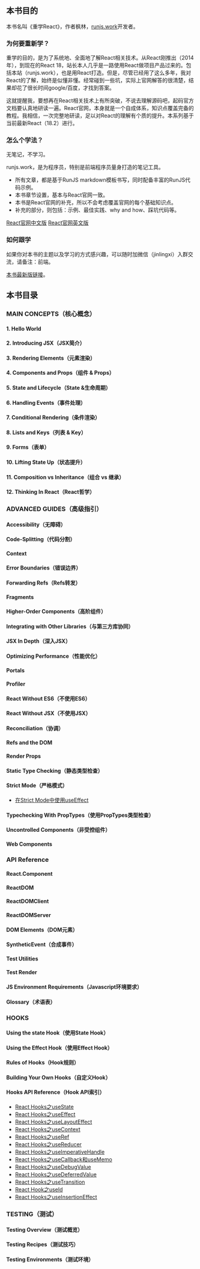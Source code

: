 ## 本书目的
本书名叫《重学React》，作者枫林，[runjs.work](https://runjs.work)开发者。

### 为何要重新学？

重学的目的，是为了系统地、全面地了解React相关技术。从React刚推出（2014年），到现在的React 18，站长本人几乎是一路使用React做项目产品过来的。包括本站（runjs.work），也是用React打造。但是，尽管已经用了这么多年，我对React的了解，始终是似懂非懂。经常碰到一些坑，实际上官网解答的很清楚，结果却花了很长时间google/百度，才找到答案。

这就提醒我，要想再在React相关技术上有所突破，不说去理解源码吧，起码官方文档要认真地研读一遍。React官网，本身就是一个自成体系，知识点覆盖完备的教程。我相信，一次完整地研读，足以对React的理解有个质的提升。本系列基于当前最新React（18.2）进行。

### 怎么个学法？

无笔记，不学习。

runjs.work，是为程序员，特别是前端程序员量身打造的笔记工具。
* 所有文章，都是基于RunJS markdown模板书写，同时配备丰富的RunJS代码示例。
* 本书章节设置，基本与React官网一致。
* 本书是React官网的补充，所以不会考虑覆盖官网的每个基础知识点。
* 补充的部分，则包括：示例、最佳实践、why and how、踩坑代码等。

[React官网中文版](https://zh-hans.react.dev/learn)
[React官网英文版](https://react.dev/learn)

### 如何跟学

如果你对本书的主题以及学习的方式感兴趣，可以随时加微信（jinlingxi）入群交流，请备注：前端。

[本书最新版链接](https://runjs.work/projects/d4eedbce31714a0d)。

## 本书目录
### MAIN CONCEPTS（核心概念）

#### 1\. Hello World

#### 2\. Introducing JSX（JSX简介）

#### 3\. Rendering Elements（元素渲染）

#### 4\. Components and Props（组件 & Props）

#### 5\. State and Lifecycle（State &生命周期）

#### 6\. Handling Events（事件处理）

#### 7\. Conditional Rendering（条件渲染）

#### 8\. Lists and Keys（列表 & Key）

#### 9\. Forms（表单）

#### 10\. Lifting State Up（状态提升）

#### 11\. Composition vs Inheritance（组合 vs 继承）

#### 12\. Thinking In React（React哲学）

### ADVANCED GUIDES（高级指引）

#### Accessibility（无障碍）

#### Code-Splitting（代码分割）

#### Context

#### Error Boundaries（错误边界）

#### Forwarding Refs（Refs转发）

#### Fragments

#### Higher-Order Components（高阶组件）

#### Integrating with Other Libraries（与第三方库协同）

#### JSX In Depth（深入JSX）

#### Optimizing Performance（性能优化）

#### Portals

#### Profiler

#### React Without ES6（不使用ES6）

#### React Without JSX（不使用JSX）

#### Reconciliation（协调）

#### Refs and the DOM

#### Render Props

#### Static Type Checking（静态类型检查）

#### Strict Mode（严格模式）

* [在Strict Mode中使用useEffect](https://runjs.work/projects/9ca923d502b040ea)

#### Typechecking With PropTypes（使用PropTypes类型检查）

#### Uncontrolled Components（非受控组件）

#### Web Components

### API Reference

#### React.Component

#### ReactDOM

#### ReactDOMClient

#### ReactDOMServer

#### DOM Elements（DOM元素）

#### SyntheticEvent（合成事件）

#### Test Utilities

#### Test Render

#### JS Environment Requirements（Javascript环境要求）

#### Glossary（术语表）

### HOOKS

#### Using the state Hook（使用State Hook）

#### Using the Effect Hook（使用Effect Hook）

#### Rules of Hooks（Hook规则）

#### Building Your Own Hooks（自定义Hook）

#### Hooks API Reference（Hook API索引）
* [React Hooks之useState](https://runjs.work/projects/e4fdbeab18c94701)
* [React Hooks之useEffect](https://runjs.work/projects/d4ca422ba2cc43db)
* [React Hooks之useLayoutEffect](https://runjs.work/projects/49f63917a5b44755)
* [React Hooks之useContext](https://runjs.work/projects/761b66c7516e4de0)
* [React Hooks之useRef](https://runjs.work/projects/2f21611a311440a0)
* [React Hooks之useReducer](https://runjs.work/projects/5a0717d711cb4a2d)
* [React Hooks之useImperativeHandle](https://runjs.work/projects/2f2f4a6c6e9b4329)
* [React Hooks之useCallback和useMemo](https://runjs.work/projects/bf556a4c4d684bb8)
* [React Hooks之useDebugValue](https://runjs.work/projects/da7c15338c214728)
* [React Hooks之useDeferredValue](https://runjs.work/projects/6fbc6f8575e04e94)
* [React Hooks之useTransition](https://runjs.work/projects/52b78f89ae5d4967)
* [React Hook之useId](https://runjs.work/projects/111cbcb4fc1d4d4b)
* [React Hooks之useInsertionEffect](https://runjs.work/projects/06ffbd8467794a8a)
### TESTING（测试）

#### Testing Overview（测试概览）

#### Testing Recipes（测试技巧）

#### Testing Environments（测试环境）